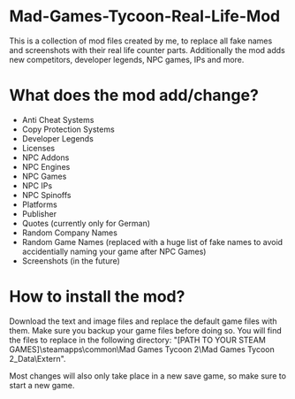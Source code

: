 # Mad-Games-Tycoon-Real-Life-Mod
This is a collection of mod files created by me, to replace all fake names and screenshots with their real life counter parts. Additionally the mod adds new competitors, developer legends, NPC games, IPs and more.

# What does the mod add/change?
- Anti Cheat Systems
- Copy Protection Systems
- Developer Legends
- Licenses
- NPC Addons
- NPC Engines
- NPC Games
- NPC IPs
- NPC Spinoffs
- Platforms
- Publisher
- Quotes (currently only for German)
- Random Company Names
- Random Game Names (replaced with a huge list of fake names to avoid accidentially naming your game after NPC Games)
- Screenshots (in the future)

# How to install the mod?
Download the text and image files and replace the default game files with them. Make sure you backup your game files before doing so. You will find the files to replace in the following directory: 
"[PATH TO YOUR STEAM GAMES]\steamapps\common\Mad Games Tycoon 2\Mad Games Tycoon 2_Data\Extern".

Most changes will also only take place in a new save game, so make sure to start a new game.
